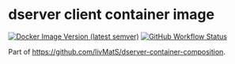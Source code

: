 # dserver client container image


[![Docker Image Version (latest semver)](https://img.shields.io/docker/v/jotelha/dserver-client?label=dockerhub)](https://hub.docker.com/repository/docker/jotelha/dtool) [![GitHub Workflow Status](https://img.shields.io/github/actions/workflow/status/livMatS/dtool-container-image/publish.yml?branch=main)](https://github.com/livMatS/dtool-container-image/actions/workflows/publish.yml?query=workflow%3Apublish)

Part of https://github.com/livMatS/dserver-container-composition.
